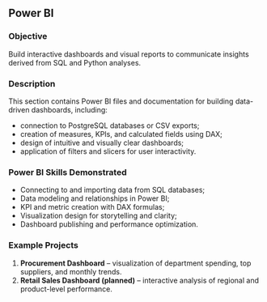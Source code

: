 ## Power BI

### Objective
Build interactive dashboards and visual reports to communicate insights derived from SQL and Python analyses.

### Description
This section contains Power BI files and documentation for building data-driven dashboards, including:
- connection to PostgreSQL databases or CSV exports;  
- creation of measures, KPIs, and calculated fields using DAX;  
- design of intuitive and visually clear dashboards;  
- application of filters and slicers for user interactivity.

### Power BI Skills Demonstrated
- Connecting to and importing data from SQL databases;  
- Data modeling and relationships in Power BI;  
- KPI and metric creation with DAX formulas;  
- Visualization design for storytelling and clarity;  
- Dashboard publishing and performance optimization.

### Example Projects
1. **Procurement Dashboard** – visualization of department spending, top suppliers, and monthly trends.  
2. **Retail Sales Dashboard (planned)** – interactive analysis of regional and product-level performance.
